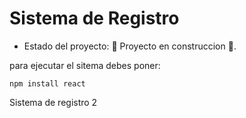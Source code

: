 <h1>Sistema de Registro</h1>

- Estado del proyecto: :construction: Proyecto en construccion :construction:.


para  ejecutar el sitema debes poner: 

```npm install react```

Sistema de registro 2
